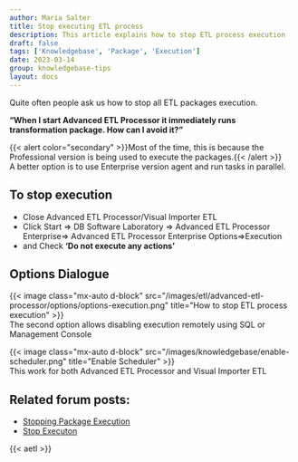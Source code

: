 ```yaml
---
author: Maria Salter
title: Stop executing ETL process
description: This article explains how to stop ETL process execution
draft: false
tags: ['Knowledgebase', 'Package', 'Execution']
date: 2023-03-14
group: knowledgebase-tips
layout: docs
---
```


Quite often people ask us how to stop all ETL packages execution.

**“When I start Advanced ETL Processor it immediately runs transformation package. How can I avoid it?”**

{{< alert color="secondary" >}}Most of the time, this is because the Professional version is being used to execute the packages.{{< /alert >}}
\
A better option is to use Enterprise version agent and run tasks in parallel.

## To stop execution

- Close Advanced ETL Processor/Visual Importer ETL
- Click Start => DB Software Laboratory => Advanced ETL Processor Enterprise=> Advanced ETL Processor Enterprise Options=>Execution
- and Check **‘Do not execute any actions’**

## Options Dialogue

{{< image class="mx-auto d-block"  src="/images/etl/advanced-etl-processor/options/options-execution.png" title="How to stop ETL process execution" >}}
\
The second option allows disabling execution remotely using SQL or Management Console

{{< image class="mx-auto d-block"  src="/images/knowledgebase/enable-scheduler.png" title="Enable Scheduler" >}}
\
This work for both Advanced ETL Processor and Visual Importer ETL

## Related forum posts:

- [Stopping Package Execution](https://www.etl-tools.com/forum/advanced-etl-processor/7218-stopping-package-execution)
- [Stop Executon](https://www.etl-tools.com/forum/advanced-etl-processor/7496-stop-execution#10099)

{{< aetl >}}
